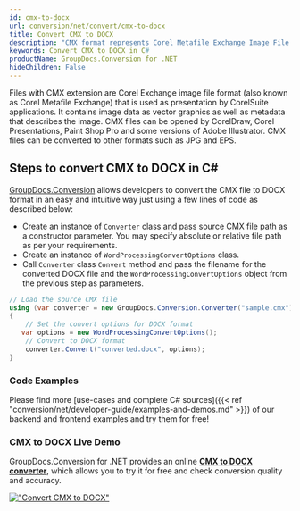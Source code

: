 ```yaml
---
id: cmx-to-docx
url: conversion/net/convert/cmx-to-docx
title: Convert CMX to DOCX
description: "CMX format represents Corel Metafile Exchange Image File with .cmx extension. Learn how to convert CMX to DOCX file programmatically in C# language using GroupDocs.Conversion for .NET library."
keywords: Convert CMX to DOCX in C#
productName: GroupDocs.Conversion for .NET
hideChildren: False
---
```


Files with CMX extension are Corel Exchange image file format (also known as Corel Metafile Exchange) that is used as presentation by CorelSuite applications. It contains image data as vector graphics as well as metadata that describes the image. CMX files can be opened by CorelDraw, Corel Presentations, Paint Shop Pro and some versions of Adobe Illustrator. CMX files can be converted to other formats such as JPG and EPS.

## Steps to convert CMX to DOCX in C#

[GroupDocs.Conversion](https://products.groupdocs.com/conversion/net) allows developers to convert the CMX file to DOCX format in an easy and intuitive way just using a few lines of code as described below:

* Create an instance of `Converter` class and pass source CMX file path as a constructor parameter. You may specify absolute or relative file path as per your requirements. 
* Create an instance of `WordProcessingConvertOptions` class.
* Call `Converter` class `Convert` method and pass the filename for the converted DOCX file and the `WordProcessingConvertOptions` object from the previous step as parameters.

```csharp
// Load the source CMX file
using (var converter = new GroupDocs.Conversion.Converter("sample.cmx"))
{
    // Set the convert options for DOCX format
   var options = new WordProcessingConvertOptions();
    // Convert to DOCX format
    converter.Convert("converted.docx", options);
}
```

### Code Examples

Please find more [use-cases and complete C# sources]({{< ref "conversion/net/developer-guide/examples-and-demos.md" >}}) of our backend and frontend examples and try them for free!

### CMX to DOCX Live Demo

GroupDocs.Conversion for .NET provides an online [**CMX to DOCX converter**](https://products.groupdocs.app/conversion/cmx-to-docx), which allows you to try it for free and check conversion quality and accuracy.

[!["Convert CMX to DOCX"](conversion/net/images/convert-to-docx/convert-cmx-to-docx.png)](https://products.groupdocs.app/conversion/cmx-to-docx)